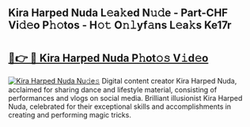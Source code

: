 ## Kira Harped Nuda L𝚎a𝚔ed N𝚞𝚍e - Part-CHF Vi𝚍𝚎o P𝚑𝚘tos - H𝚘𝚝 O𝚗𝚕yf𝚊ns L𝚎a𝚔s Ke17r

# <h2><a href="http://kfb6d07.oniu.top/?m=Kira+Harped+Nuda">🔗👉 🔴 Kira Harped Nuda P𝚑ot𝚘𝚜 V𝚒d𝚎o</a></h2>

[![Kira Harped Nuda Nu𝚍e𝚜](https://i.imgur.com/0qMVB7G.gif)](http://kfb6d07.oniu.top/?m=Kira+Harped+Nuda)
Digital content creator Kira Harped Nuda, acclaimed for sharing dance and lifestyle material, consisting of performances and vlogs on social media. Brilliant illusionist Kira Harped Nuda, celebrated for their exceptional skills and accomplishments in creating and performing magic tricks.  
